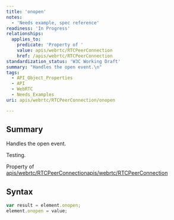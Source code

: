 ```yaml
---
title: 'onopen'
notes:
  - 'Needs example, spec reference'
readiness: 'In Progress'
relationships:
  applies_to:
    predicate: 'Property of '
    value: apis/webrtc/RTCPeerConnection
    href: /apis/webrtc/RTCPeerConnection
standardization_status: 'W3C Working Draft'
summary: "Handles the open event.\n"
tags:
  - API_Object_Properties
  - API
  - WebRTC
  - Needs_Examples
uri: apis/webrtc/RTCPeerConnection/onopen

---
```

## Summary

Handles the open event.

Testing.

Property of [apis/webrtc/RTCPeerConnection](/apis/webrtc/RTCPeerConnection)[apis/webrtc/RTCPeerConnection](/apis/webrtc/RTCPeerConnection)

## Syntax

``` js
var result = element.onopen;
element.onopen = value;
```

